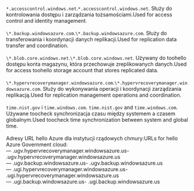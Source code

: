<span data-ttu-id="c0df2-101">``*.accesscontrol.windows.net``.</span><span class="sxs-lookup"><span data-stu-id="c0df2-101">``*.accesscontrol.windows.net``.</span></span> <span data-ttu-id="c0df2-102">Służy do kontrolowania dostępu i zarządzania tożsamościami.</span><span class="sxs-lookup"><span data-stu-id="c0df2-102">Used for access control and identity management.</span></span><br/><br/><span data-ttu-id="c0df2-103">``\*.backup.windowsazure.com``.</span><span class="sxs-lookup"><span data-stu-id="c0df2-103">``\*.backup.windowsazure.com``.</span></span> <span data-ttu-id="c0df2-104">Służy do transferowania i koordynacji danych replikacji.</span><span class="sxs-lookup"><span data-stu-id="c0df2-104">Used for replication data transfer and coordination.</span></span> <br/><br/> <span data-ttu-id="c0df2-105">``\*.blob.core.windows.net``.</span><span class="sxs-lookup"><span data-stu-id="c0df2-105">``\*.blob.core.windows.net``.</span></span> <span data-ttu-id="c0df2-106">Używany do toohello dostępu konta magazynu, która przechowuje zreplikowanych danych.</span><span class="sxs-lookup"><span data-stu-id="c0df2-106">Used for access toohello storage account that stores replicated data.</span></span><br/><br/> <span data-ttu-id="c0df2-107">``\*.hypervrecoverymanager.windowsazure.com``.</span><span class="sxs-lookup"><span data-stu-id="c0df2-107">``\*.hypervrecoverymanager.windowsazure.com``.</span></span> <span data-ttu-id="c0df2-108">Służy do wykonywania operacji i koordynacji zarządzania replikacją.</span><span class="sxs-lookup"><span data-stu-id="c0df2-108">Used for replication management operations and coordination.</span></span><br/><br/><span data-ttu-id="c0df2-109">
``time.nist.gov`` i ``time.windows.com``.</span><span class="sxs-lookup"><span data-stu-id="c0df2-109">
``time.nist.gov`` and ``time.windows.com``.</span></span> <span data-ttu-id="c0df2-110">Używane toocheck synchronizacja czasu między systemem a czasem globalnym.</span><span class="sxs-lookup"><span data-stu-id="c0df2-110">Used toocheck time synchronization between system and global time.</span></span>
<br/><br/>
<span data-ttu-id="c0df2-111">Adresy URL hello Azure dla instytucji rządowych chmury:</span><span class="sxs-lookup"><span data-stu-id="c0df2-111">URLs for hello Azure Government cloud:</span></span><br/><span data-ttu-id="c0df2-112">— .ugv.hypervrecoverymanager.windowsazure.us</span><span class="sxs-lookup"><span data-stu-id="c0df2-112">- .ugv.hypervrecoverymanager.windowsazure.us</span></span><br/><span data-ttu-id="c0df2-113">— .ugv.backup.windowsazure.us</span><span class="sxs-lookup"><span data-stu-id="c0df2-113">- .ugv.backup.windowsazure.us</span></span><br/><span data-ttu-id="c0df2-114">— .ugi.hypervrecoverymanager.windowsazure.us</span><span class="sxs-lookup"><span data-stu-id="c0df2-114">- .ugi.hypervrecoverymanager.windowsazure.us</span></span><br/><span data-ttu-id="c0df2-115">— .ugi.backup.windowsazure.us</span><span class="sxs-lookup"><span data-stu-id="c0df2-115">- .ugi.backup.windowsazure.us</span></span>

